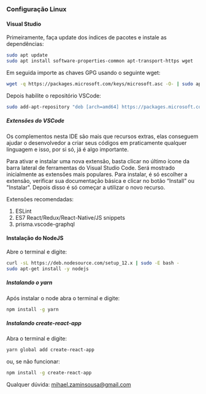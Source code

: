 ### Configuração Linux

#### Visual Studio

Primeiramente, faça update dos índices de pacotes e instale as dependências:

```bash
sudo apt update
sudo apt install software-properties-common apt-transport-https wget
```

Em seguida importe as chaves GPG usando o seguinte wget:

```bash
wget -q https://packages.microsoft.com/keys/microsoft.asc -O- | sudo apt-key add -
```

Depois habilite o repositório VSCode:

```bash
sudo add-apt-repository "deb [arch=amd64] https://packages.microsoft.com/repos/vscode stable main"
```

##### Extensões do VSCode

Os complementos nesta IDE são mais que recursos extras, elas conseguem ajudar o desenvolvedor a criar seus códigos em praticamente qualquer linguagem e isso, por si só, já é algo importante.

Para ativar e instalar uma nova extensão, basta clicar no último ícone da barra lateral de ferramentas do Visual Studio Code. Será mostrado inicialmente as extensões mais populares. Para instalar, é só escolher a extensão, verificar sua documentação básica e clicar no botão “Install” ou "Instalar". Depois disso é só começar a utilizar o novo recurso.

Extensões recomendadas:
1. ESLint
2. ES7 React/Redux/React-Native/JS snippets
3. prisma.vscode-graphql

#### Instalação do NodeJS

Abre o terminal e digite:

```bash
curl -sL https://deb.nodesource.com/setup_12.x | sudo -E bash -
sudo apt-get install -y nodejs
```

##### Instalando o yarn

Após instalar o node abra o terminal e digite:

```bash
npm install -g yarn
```

##### Instalando create-react-app

Abra o terminal e digite:

```bash
yarn global add create-react-app
```

ou, se não funcionar:

```bash
npm install -g create-react-app
```

Qualquer dúvida: mihael.zaminsousa@gmail.com
